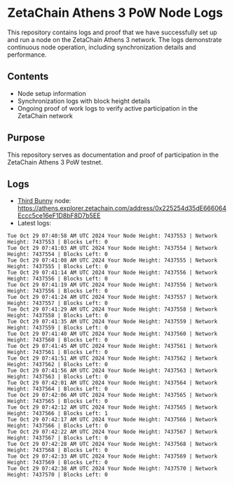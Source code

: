 # ZetaChain Athens 3 PoW Node Logs
This repository contains logs and proof that we have successfully set up and run a node on the ZetaChain Athens 3 network. The logs demonstrate continuous node operation, including synchronization details and performance.

## Contents
- Node setup information
- Synchronization logs with block height details
- Ongoing proof of work logs to verify active participation in the ZetaChain network

## Purpose
This repository serves as documentation and proof of participation in the ZetaChain Athens 3 PoW testnet.

## Logs

- [Third Bunny](https://thirdbunny.xyz/) node: https://athens.explorer.zetachain.com/address/0x225254d35dE666064Eccc5ce16eF1D8bF8D7b5EE
- Latest logs:
```
Tue Oct 29 07:40:58 AM UTC 2024 Your Node Height: 7437553 | Network Height: 7437553 | Blocks Left: 0
Tue Oct 29 07:41:03 AM UTC 2024 Your Node Height: 7437554 | Network Height: 7437554 | Blocks Left: 0
Tue Oct 29 07:41:08 AM UTC 2024 Your Node Height: 7437555 | Network Height: 7437555 | Blocks Left: 0
Tue Oct 29 07:41:14 AM UTC 2024 Your Node Height: 7437556 | Network Height: 7437556 | Blocks Left: 0
Tue Oct 29 07:41:19 AM UTC 2024 Your Node Height: 7437556 | Network Height: 7437556 | Blocks Left: 0
Tue Oct 29 07:41:24 AM UTC 2024 Your Node Height: 7437557 | Network Height: 7437557 | Blocks Left: 0
Tue Oct 29 07:41:29 AM UTC 2024 Your Node Height: 7437558 | Network Height: 7437558 | Blocks Left: 0
Tue Oct 29 07:41:35 AM UTC 2024 Your Node Height: 7437559 | Network Height: 7437559 | Blocks Left: 0
Tue Oct 29 07:41:40 AM UTC 2024 Your Node Height: 7437560 | Network Height: 7437560 | Blocks Left: 0
Tue Oct 29 07:41:45 AM UTC 2024 Your Node Height: 7437561 | Network Height: 7437561 | Blocks Left: 0
Tue Oct 29 07:41:51 AM UTC 2024 Your Node Height: 7437562 | Network Height: 7437562 | Blocks Left: 0
Tue Oct 29 07:41:56 AM UTC 2024 Your Node Height: 7437563 | Network Height: 7437563 | Blocks Left: 0
Tue Oct 29 07:42:01 AM UTC 2024 Your Node Height: 7437564 | Network Height: 7437564 | Blocks Left: 0
Tue Oct 29 07:42:06 AM UTC 2024 Your Node Height: 7437565 | Network Height: 7437565 | Blocks Left: 0
Tue Oct 29 07:42:12 AM UTC 2024 Your Node Height: 7437565 | Network Height: 7437566 | Blocks Left: 1
Tue Oct 29 07:42:17 AM UTC 2024 Your Node Height: 7437566 | Network Height: 7437566 | Blocks Left: 0
Tue Oct 29 07:42:22 AM UTC 2024 Your Node Height: 7437567 | Network Height: 7437567 | Blocks Left: 0
Tue Oct 29 07:42:28 AM UTC 2024 Your Node Height: 7437568 | Network Height: 7437568 | Blocks Left: 0
Tue Oct 29 07:42:33 AM UTC 2024 Your Node Height: 7437569 | Network Height: 7437569 | Blocks Left: 0
Tue Oct 29 07:42:38 AM UTC 2024 Your Node Height: 7437570 | Network Height: 7437570 | Blocks Left: 0
```
